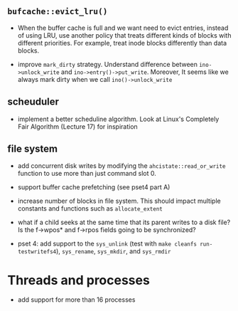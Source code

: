 ## `bufcache::evict_lru()`

- When the buffer cache is full and we want need to evict entries, instead of using LRU, use another policy that treats different kinds of blocks with different priorities. For example, treat inode blocks differently than data blocks.

- improve `mark_dirty` strategy. Understand difference between `ino->unlock_write` and `ino->entry()->put_write`. Moreover, It seems like we always mark dirty when we call `ino()->unlock_write`

## scheuduler

- implement a better scheduline algorithm. Look at Linux's Completely Fair Algorithm (Lecture 17) for inspiration

## file system

- add concurrent disk writes by modifying the `ahcistate::read_or_write` function to use more than just command slot 0.

- support buffer cache prefetching (see pset4 part A)

- increase number of blocks in file system. This should impact multiple constants and functions such as `allocate_extent`

- what if a child seeks at the same time that its parent writes to a disk file? Is the f->wpos\* and f->rpos fields going to be synchronized?

- pset 4: add support to the `sys_unlink` (test with `make cleanfs run-testwritefs4`), `sys_rename`, `sys_mkdir`, and `sys_rmdir`

# Threads and processes

- add support for more than 16 processes
